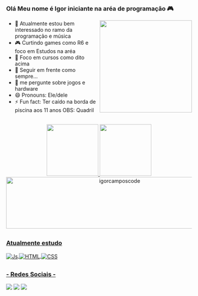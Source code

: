 ### Olá Meu nome é Igor iniciante na aréa de programação 🎮 

<img src="https://i.giphy.com/media/xThuWu82QD3pj4wvEQ/giphy.webp" min-width="310px" max-width="250px" width="250px" align="right">

<!--
**IgorcamposCODE/IgorcamposCODE** is a ✨ _special_ ✨ repository because its `README.md` (this file) appears on your GitHub profile.                 

Here are some ideas to get you started:
-->
- 🔭 Atualmente estou bem interessado no ramo da programação e música
- 🎮 Curtindo games como R6 e foco em Estudos na aréa 
- 📖 Foco em cursos como dito acima
- 🤔 Seguir em frente como sempre... 
- 💬 me pergunte sobre jogos e hardware
- 😄 Pronouns: Ele/dele
- ⚡ Fun fact: Ter caído na borda de piscina aos 11 anos OBS: Quadril 

##

<div style="display: inline_block" align="center">
  <a href="https://github.com/igorcamposcode">
<img height="140em" src="https://github-readme-stats.vercel.app/api?username=igorcamposcode&show_icons=true&theme=vision-friendly-dark&include_all_commits=true&count_private=true"/>
<img height="140em" src="https://github-readme-stats.vercel.app/api/top-langs/?username=igorcamposcode&layout=compact&langs_count=7&theme=vision-friendly-dark"/>
<img height="140em" width="600" src="https://github-readme-streak-stats.herokuapp.com/?user=igorcamposcode&theme=great-gatsby&date_format=j/n&border=ffffff&bacgraund=000000&stroke=ffffff&ring=E89E3C&fire=E89E3C&currStreakNum=DFBE2A&sideNums=DFBE2A&currStreakLabel=ffffff&sideLabels=ffffff" alt="igorcamposcode"/>
</div>
  
##
  
### Atualmente estudo 
  
<div style="display: inline_block">
  <img align="center" alt="Js"  src="https://img.shields.io/badge/JavaScript-F7DF1E?style=for-the-badge&logo=javascript&logoColor=black">
  <img align="center" alt="HTML"  src="https://img.shields.io/badge/HTML5-E34F26?style=for-the-badge&logo=html5&logoColor=white">
  <img align="center" alt="CSS"  src="https://img.shields.io/badge/CSS3-1572B6?style=for-the-badge&logo=css3&logoColor=white">
</div>  
  
##  
  
### - Redes Sociais -
  
  <div> 
 	<a href="https://www.twitch.tv/umnerdgeektv" target="_blank"><img src="https://img.shields.io/badge/Twitch-9146FF?style=for-the-badge&logo=twitch&logoColor=white" target="_blank"></a>
  <a href = "https://gitlab.com/IgorSilvaCODE"><img src="https://img.shields.io/badge/GitLab-330F63?style=for-the-badge&logo=gitlab&logoColor=white" target="_blank"></a>
  <a href="https://www.linkedin.com/in/igor-campos-da-silva-b80010143/" target="_blank"><img src="https://img.shields.io/badge/-LinkedIn-%230077B5?style=for-the-badge&logo=linkedin&logoColor=white" target="_blank"></a>
  </div>
  
##



